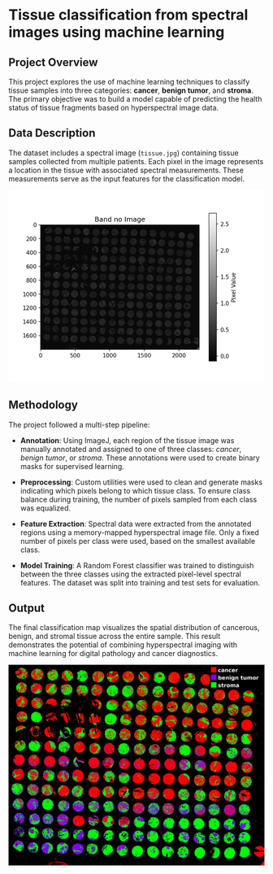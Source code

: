 # Tissue classification from spectral images using machine learning

## Project Overview

This project explores the use of machine learning techniques to classify tissue samples into three categories: **cancer**, **benign tumor**, and **stroma**. The primary objective was to build a model capable of predicting the health status of tissue fragments based on hyperspectral image data.

## Data Description

The dataset includes a spectral image (`tissue.jpg`) containing tissue samples collected from multiple patients. Each pixel in the image represents a location in the tissue with associated spectral measurements. These measurements serve as the input features for the classification model.

![tissue](tissue.jpg)

## Methodology

The project followed a multi-step pipeline:

- **Annotation**: Using ImageJ, each region of the tissue image was manually annotated and assigned to one of three classes: *cancer*, *benign tumor*, or *stroma*. These annotations were used to create binary masks for supervised learning.
  
- **Preprocessing**: Custom utilities were used to clean and generate masks indicating which pixels belong to which tissue class. To ensure class balance during training, the number of pixels sampled from each class was equalized.

- **Feature Extraction**: Spectral data were extracted from the annotated regions using a memory-mapped hyperspectral image file. Only a fixed number of pixels per class were used, based on the smallest available class.

- **Model Training**: A Random Forest classifier was trained to distinguish between the three classes using the extracted pixel-level spectral features. The dataset was split into training and test sets for evaluation.


## Output

The final classification map visualizes the spatial distribution of cancerous, benign, and stromal tissue across the entire sample. This result demonstrates the potential of combining hyperspectral imaging with machine learning for digital pathology and cancer diagnostics.

![tissue_prediction_cancer_benigntumor_stroma](tissue_prediction_cancer_benigntumor_stroma.jpg)

